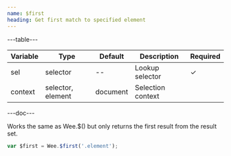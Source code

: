 ```yaml
---
name: $first
heading: Get first match to specified element
---
```


---table---

| Variable | Type              | Default  | Description       | Required |
| -------- | ----------------- | -------- | ----------------- | -------- |
| sel      | selector          | --       | Lookup selector   | &#10003; |
| context  | selector, element | document | Selection context |          |

---doc---

Works the same as Wee.$() but only returns the first result from the result set.

```javascript
var $first = Wee.$first('.element');
```